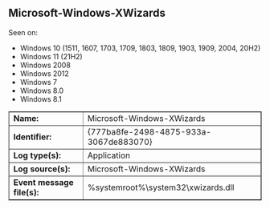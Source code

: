 ## Microsoft-Windows-XWizards

Seen on:
* Windows 10 (1511, 1607, 1703, 1709, 1803, 1809, 1903, 1909, 2004, 20H2)
* Windows 11 (21H2)
* Windows 2008
* Windows 2012
* Windows 7
* Windows 8.0
* Windows 8.1

<table border="1" class="docutils">
  <tbody>
    <tr>
      <td><b>Name:</b></td>
      <td>Microsoft-Windows-XWizards</td>
    </tr>
    <tr>
      <td><b>Identifier:</b></td>
      <td>{777ba8fe-2498-4875-933a-3067de883070}</td>
    </tr>
    <tr>
      <td><b>Log type(s):</b></td>
      <td>Application</td>
    </tr>
    <tr>
      <td><b>Log source(s):</b></td>
      <td>Microsoft-Windows-XWizards</td>
    </tr>
    <tr>
      <td><b>Event message file(s):</b></td>
      <td>%systemroot%\system32\xwizards.dll</td>
    </tr>
  </tbody>
</table>

&nbsp;

